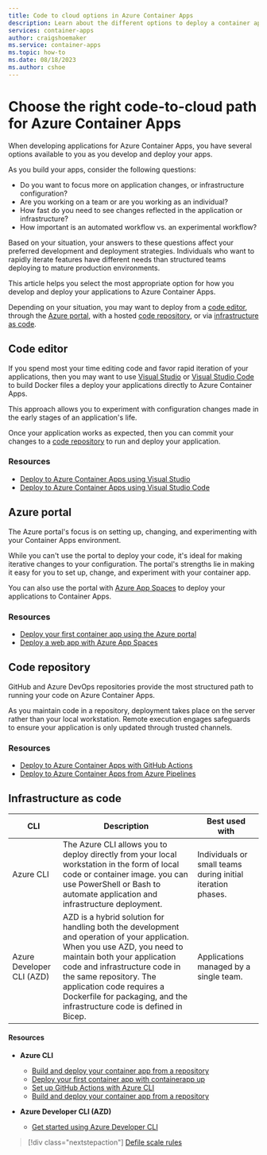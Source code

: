 ```yaml
---
title: Code to cloud options in Azure Container Apps
description: Learn about the different options to deploy a container app directly from your development environment.
services: container-apps
author: craigshoemaker
ms.service: container-apps
ms.topic: how-to
ms.date: 08/18/2023
ms.author: cshoe
---
```


# Choose the right code-to-cloud path for Azure Container Apps

When developing applications for Azure Container Apps, you have several options available to you as you develop and deploy your apps.

As you build your apps, consider the following questions:

- Do you want to focus more on application changes, or infrastructure configuration?
- Are you working on a team or are you working as an individual?
- How fast do you need to see changes reflected in the application or infrastructure?
- How important is an automated workflow vs. an experimental workflow?

Based on your situation, your answers to these questions affect your preferred development and deployment strategies. Individuals who want to rapidly iterate features have different needs than structured teams deploying to mature production environments.

This article helps you select the most appropriate option for how you develop and deploy your applications to Azure Container Apps.

Depending on your situation, you may want to deploy from a [code editor](#code-editor), through the [Azure portal](#azure-portal), with a hosted [code repository](#code-repository), or via [infrastructure as code](#infrastructure-as-code).

## Code editor

If you spend most your time editing code and favor rapid iteration of your applications, then you may want to use [Visual Studio](https://visualstudio.microsoft.com/) or [Visual Studio Code](https://code.visualstudio.com/) to build Docker files a deploy your applications directly to Azure Container Apps.

This approach allows you to experiment with configuration changes made in the early stages of an application's life.

Once your application works as expected, then you can commit your changes to a [code repository](#code-repository) to run and deploy your application.

### Resources

- [Deploy to Azure Container Apps using Visual Studio](deploy-visual-studio.md)
- [Deploy to Azure Container Apps using Visual Studio Code](deploy-visual-studio-code.md)

## Azure portal

The Azure portal's focus is on setting up, changing, and experimenting with your Container Apps environment.

While you can't use the portal to deploy your code, it's ideal for making iterative changes to your configuration. The portal's strengths lie in making it easy for you to set up, change, and experiment with your container app.

You can also use the portal with [Azure App Spaces](/azure/app-spaces/overview) to deploy your applications to Container Apps.

### Resources

- [Deploy your first container app using the Azure portal](quickstart-portal.md)
- [Deploy a web app with Azure App Spaces](/azure/app-spaces/quickstart-deploy-web-app?tabs=app-service)

## Code repository

GitHub and Azure DevOps repositories provide the most structured path to running your code on Azure Container Apps.

As you maintain code in a repository, deployment takes place on the server rather than your local workstation. Remote execution engages safeguards to ensure your application is only updated through trusted channels.

### Resources

- [Deploy to Azure Container Apps with GitHub Actions](github-actions.md)
- [Deploy to Azure Container Apps from Azure Pipelines](azure-pipelines.md)

## Infrastructure as code

| CLI | Description | Best used with |
|--|--|--|
| Azure CLI | The Azure CLI allows you to deploy directly from your local workstation in the form of local code or container image. you can use PowerShell or Bash to automate application and infrastructure deployment. | Individuals or small teams during initial iteration phases. |
| Azure Developer CLI (AZD) | AZD is a hybrid solution for handling both the development and operation of your application. When you use AZD, you need to maintain both your application code and infrastructure code in the same repository. The application code requires a Dockerfile for packaging, and the infrastructure code is defined in Bicep. | Applications managed by a single team. |

#### Resources

- **Azure CLI**
  - [Build and deploy your container app from a repository](quickstart-code-to-cloud.md)
  - [Deploy your first container app with containerapp up](get-started.md)
  - [Set up GitHub Actions with Azure CLI](github-actions-cli.md)
  - [Build and deploy your container app from a repository](tutorial-deploy-first-app-cli.md)

- **Azure Developer CLI (AZD)**
  - [Get started using Azure Developer CLI](/azure/developer/azure-developer-cli/get-started?tabs=localinstall&pivots=programming-language-nodejs)

> [!div class="nextstepaction"]
> [Defile scale rules](scale-app.md)
